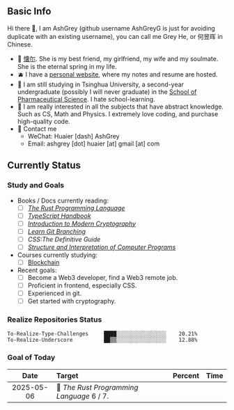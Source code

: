 ## Basic Info

Hi there 🥝, I am AshGrey (github username AshGreyG is just for avoiding 
duplicate with an existing username), you can call me Grey He, or 何昱晖 in Chinese.
+ 🍊 [懐尓](https://github.com/huaier007). She is my best friend, my girlfriend, 
  my wife and my soulmate. She is the eternal spring in my life.
+ 🫐 I have a [personal website](https://www.huaier-ashgrey.top), where my notes 
  and resume are hosted.
+ 🌽 I am still studying in Tsinghua University, a second-year undergraduate 
  (possibly I will never graduate) in the 
  [School of Pharmaceutical Science](https://www.sps.tsinghua.edu.cn/spsen/). 
  I hate school-learning.
+ 🥦 I am really interested in all the subjects that have abstract knowledge. Such 
  as CS, Math and Physics. I extremely love coding, and purchase high-quality code.
+ 🥑 Contact me
  + WeChat: Huaier [dash] AshGrey
  + Email: ashgrey [dot] huaier [at] gmail [at] com

## Currently Status

### Study and Goals

+ Books / Docs currently reading:
  + [ ] [*The Rust Programming Language*](https://docs.rust-lang.org)
  + [ ] [*TypeScript Handbook*](https://typescriptlang.org/docs/handbook)
  + [ ] [*Introduction to Modern Cryptography*](https://eclass.uniwa.gr/modules/document/file.php/CSCYB105/Reading%20Material/%5BJonathan_Katz%2C_Yehuda_Lindell%5D_Introduction_to_Mo%282nd%29.pdf)
  + [ ] [*Learn Git Branching*](https://learngitbranching.js.org/?NODEMO)
  + [ ] *CSS:The Definitive Guide*
  + [ ] [*Structure and Interpretation of Computer Programs*](https://mitp-content-server.mit.edu/books/content/sectbyfn/books_pres_0/6515/sicp.zip/index.html)
+ Courses currently studying:
  + [ ] [Blockchain](http://zhenxiao.com/album/juicebox/web/?s=2018_blockchain)
+ Recent goals:
  + [ ] Become a Web3 developer, find a Web3 remote job.
  + [ ] Proficient in frontend, especially CSS.
  + [ ] Experienced in git.
  + [ ] Get started with cryptography.

### Realize Repositories Status

<!-- Begin Realize Status -->
``` plaintext
To-Realize-Type-Challenges     ████░░░░░░░░░░░░░░░░    20.21%
To-Realize-Underscore          ██▒▒░░░░░░░░░░░░░░░░    12.88%
```
<!-- End Realize Status -->

### Goal of Today

<!-- Begin Goal of Today -->
|    Date    | Target                                   | Percent | Time  |
| :--------: | :--------------------------------------- | :-----: | :---: |
| 2025-05-06 | 🔲 *The Rust Programming Language* 6 / 7. |         |       |
